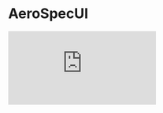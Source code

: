 # AeroSpecUI
![alt text](https://l.facebook.com/l.php?u=https%3A%2F%2Fshare.icloud.com%2Fphotos%2F0EPogVQsfhs36ThMINm76Zlhw%3Ffbclid%3DIwAR3OlDsbi87lLXJcPtQlbzrsR-eAWKDZs-zmhM_krI1CtxK2VehKPTCLIJY&h=AT3S0T3fDwWpqb0E56Iqjb0X26oeI1S2QZbm3p8iQujc9fE6IoVNAM_DvvxbshD34q4AP9h2g7whSF2vs2uChIDGpwlt64xZklMLuyM-H5WYEHZYEYYmDdnTaV6mvbVmetgSmB2l6Ho)
